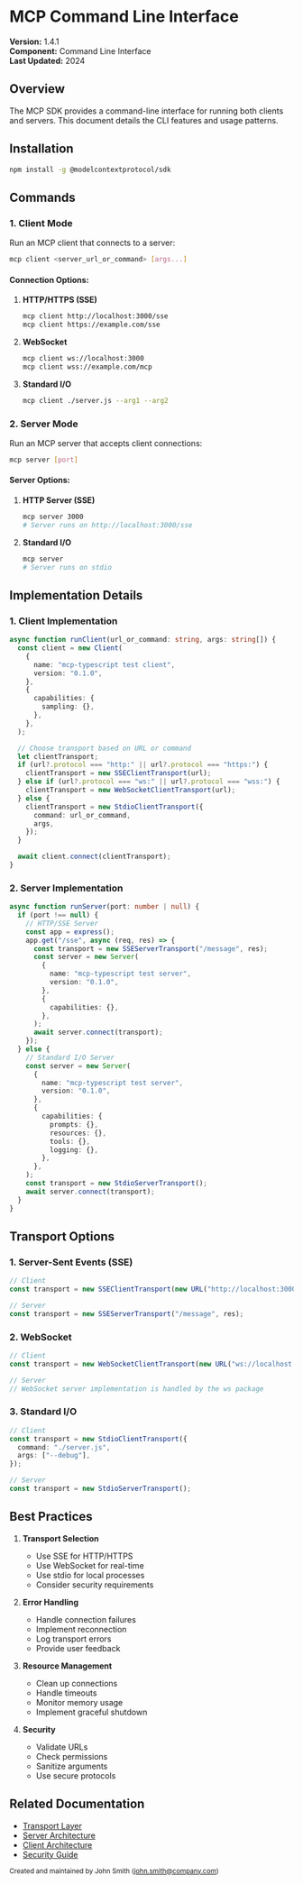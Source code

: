 # MCP Command Line Interface

**Version:** 1.4.1  
**Component:** Command Line Interface  
**Last Updated:** 2024

## Overview

The MCP SDK provides a command-line interface for running both clients and servers. This document details the CLI features and usage patterns.

## Installation

```bash
npm install -g @modelcontextprotocol/sdk
```

## Commands

### 1. Client Mode

Run an MCP client that connects to a server:

```bash
mcp client <server_url_or_command> [args...]
```

#### Connection Options:

1. **HTTP/HTTPS (SSE)**
   ```bash
   mcp client http://localhost:3000/sse
   mcp client https://example.com/sse
   ```

2. **WebSocket**
   ```bash
   mcp client ws://localhost:3000
   mcp client wss://example.com/mcp
   ```

3. **Standard I/O**
   ```bash
   mcp client ./server.js --arg1 --arg2
   ```

### 2. Server Mode

Run an MCP server that accepts client connections:

```bash
mcp server [port]
```

#### Server Options:

1. **HTTP Server (SSE)**
   ```bash
   mcp server 3000
   # Server runs on http://localhost:3000/sse
   ```

2. **Standard I/O**
   ```bash
   mcp server
   # Server runs on stdio
   ```

## Implementation Details

### 1. Client Implementation

```typescript
async function runClient(url_or_command: string, args: string[]) {
  const client = new Client(
    {
      name: "mcp-typescript test client",
      version: "0.1.0",
    },
    {
      capabilities: {
        sampling: {},
      },
    },
  );

  // Choose transport based on URL or command
  let clientTransport;
  if (url?.protocol === "http:" || url?.protocol === "https:") {
    clientTransport = new SSEClientTransport(url);
  } else if (url?.protocol === "ws:" || url?.protocol === "wss:") {
    clientTransport = new WebSocketClientTransport(url);
  } else {
    clientTransport = new StdioClientTransport({
      command: url_or_command,
      args,
    });
  }

  await client.connect(clientTransport);
}
```

### 2. Server Implementation

```typescript
async function runServer(port: number | null) {
  if (port !== null) {
    // HTTP/SSE Server
    const app = express();
    app.get("/sse", async (req, res) => {
      const transport = new SSEServerTransport("/message", res);
      const server = new Server(
        {
          name: "mcp-typescript test server",
          version: "0.1.0",
        },
        {
          capabilities: {},
        },
      );
      await server.connect(transport);
    });
  } else {
    // Standard I/O Server
    const server = new Server(
      {
        name: "mcp-typescript test server",
        version: "0.1.0",
      },
      {
        capabilities: {
          prompts: {},
          resources: {},
          tools: {},
          logging: {},
        },
      },
    );
    const transport = new StdioServerTransport();
    await server.connect(transport);
  }
}
```

## Transport Options

### 1. Server-Sent Events (SSE)

```typescript
// Client
const transport = new SSEClientTransport(new URL("http://localhost:3000/sse"));

// Server
const transport = new SSEServerTransport("/message", res);
```

### 2. WebSocket

```typescript
// Client
const transport = new WebSocketClientTransport(new URL("ws://localhost:3000"));

// Server
// WebSocket server implementation is handled by the ws package
```

### 3. Standard I/O

```typescript
// Client
const transport = new StdioClientTransport({
  command: "./server.js",
  args: ["--debug"],
});

// Server
const transport = new StdioServerTransport();
```

## Best Practices

1. **Transport Selection**
   - Use SSE for HTTP/HTTPS
   - Use WebSocket for real-time
   - Use stdio for local processes
   - Consider security requirements

2. **Error Handling**
   - Handle connection failures
   - Implement reconnection
   - Log transport errors
   - Provide user feedback

3. **Resource Management**
   - Clean up connections
   - Handle timeouts
   - Monitor memory usage
   - Implement graceful shutdown

4. **Security**
   - Validate URLs
   - Check permissions
   - Sanitize arguments
   - Use secure protocols

## Related Documentation

- [Transport Layer](transports.md)
- [Server Architecture](server-architecture.md)
- [Client Architecture](client-architecture.md)
- [Security Guide](security.md) 

<sub>Created and maintained by John Smith (john.smith@company.com)</sub>
